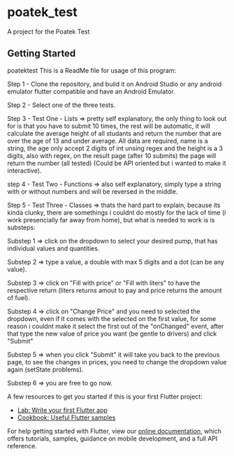 # poatek_test

A project for the Poatek Test

## Getting Started

poatektest This is a ReadMe file for usage of this program:

Step 1 - Clone the repository, and build it on Android Studio or any android emulator flutter compatible and have an Android Emulator.

Step 2 - Select one of the three tests.

Step 3 - Test One - Lists => pretty self explanatory, the only thing to look out for is that you have to submit 10 times, the rest will be automatic, it will calculate the average height of all studants and return the number that are over the age of 13 and under average. All data are required, name is a string, the age only accept 2 digits of int unsing regex and the height is a 3 digits, also with regex, on the result page (after 10 submits) the page will return the number (all tested) (Could be API oriented but i wanted to make it interactive).

step 4 - Test Two - Functions => also self explanatory, simply type a string with or without numbers and will be reversed in the middle.

Step 5 - Test Three - Classes => thats the hard part to explain, because its kinda clunky, there are somethings i couldnt do mostly for the lack of time (i work presencially far away from home), but what is needed to work is is substeps:

  Substep 1 => click on the dropdown to select your desired pump, that has individual values and quantities.
  
  Substep 2 => type a value, a double with max 5 digits and a dot (can be any value).
  
  Substep 3 => click on "Fill with price" or "Fill with liters" to have the respective return (liters returns amout to pay and price returns the amount of fuel).
  
  Substep 4 => click on "Change Price" and you need to selected the dropdown, even if it comes with the selected on the first value, for some reason i couldnt make it select the first out of the "onChanged" event, after that type the new value of price you want (be gentle to drivers) and click "Submit"
  
  Substep 5 => when you click "Submit" it will take you back to the previous page, to see the changes in prices, you need to change the dropdown value again (setState problems).
  
  Substep 6 => you are free to go now.


A few resources to get you started if this is your first Flutter project:

- [Lab: Write your first Flutter app](https://flutter.dev/docs/get-started/codelab)
- [Cookbook: Useful Flutter samples](https://flutter.dev/docs/cookbook)

For help getting started with Flutter, view our
[online documentation](https://flutter.dev/docs), which offers tutorials,
samples, guidance on mobile development, and a full API reference.
